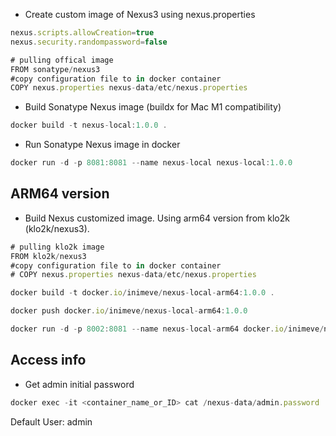 - Create custom image of Nexus3 using nexus.properties

```jsx
nexus.scripts.allowCreation=true
nexus.security.randompassword=false
```

```jsx
# pulling offical image
FROM sonatype/nexus3
#copy configuration file to in docker container
COPY nexus.properties nexus-data/etc/nexus.properties
```

- Build Sonatype Nexus image (buildx for Mac M1 compatibility)

```jsx
docker build -t nexus-local:1.0.0 .
```

- Run Sonatype Nexus image in docker

```jsx
docker run -d -p 8081:8081 --name nexus-local nexus-local:1.0.0
```

## ARM64 version

- Build Nexus customized image. Using arm64 version from klo2k (klo2k/nexus3).

```jsx
# pulling klo2k image
FROM klo2k/nexus3
#copy configuration file to in docker container
# COPY nexus.properties nexus-data/etc/nexus.properties
```

```jsx
docker build -t docker.io/inimeve/nexus-local-arm64:1.0.0 .

docker push docker.io/inimeve/nexus-local-arm64:1.0.0
```

```jsx
docker run -d -p 8002:8081 --name nexus-local-arm64 docker.io/inimeve/nexus-local-arm64:1.0.0
```

## Access info

- Get admin initial password

```jsx
docker exec -it <container_name_or_ID> cat /nexus-data/admin.password
```

Default User: admin